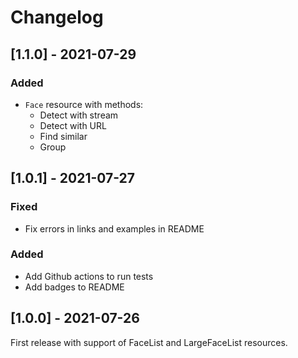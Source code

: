 # Changelog

## [1.1.0] - 2021-07-29

### Added
* `Face` resource with methods:
  * Detect with stream 
  * Detect with URL
  * Find similar
  * Group

## [1.0.1] - 2021-07-27

### Fixed
* Fix errors in links and examples in README

### Added
* Add Github actions to run tests
* Add badges to README

## [1.0.0] - 2021-07-26

First release with support of FaceList and LargeFaceList resources.
